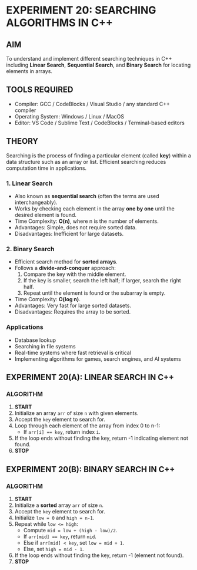 # EXPERIMENT 20: SEARCHING ALGORITHMS IN C++

## AIM
To understand and implement different searching techniques in C++ including **Linear Search**, **Sequential Search**, and **Binary Search** for locating elements in arrays.

## TOOLS REQUIRED
- Compiler: GCC / CodeBlocks / Visual Studio / any standard C++ compiler
- Operating System: Windows / Linux / MacOS
- Editor: VS Code / Sublime Text / CodeBlocks / Terminal-based editors

## THEORY

Searching is the process of finding a particular element (called **key**) within a data structure such as an array or list. Efficient searching reduces computation time in applications.

### 1. Linear Search
- Also known as **sequential search** (often the terms are used interchangeably).
- Works by checking each element in the array **one by one** until the desired element is found.
- Time Complexity: **O(n)**, where n is the number of elements.
- Advantages: Simple, does not require sorted data.
- Disadvantages: Inefficient for large datasets.

### 2. Binary Search
- Efficient search method for **sorted arrays**.
- Follows a **divide-and-conquer** approach:
  1. Compare the key with the middle element.
  2. If the key is smaller, search the left half; if larger, search the right half.
  3. Repeat until the element is found or the subarray is empty.
- Time Complexity: **O(log n)**.
- Advantages: Very fast for large sorted datasets.
- Disadvantages: Requires the array to be sorted.

### Applications
- Database lookup
- Searching in file systems
- Real-time systems where fast retrieval is critical
- Implementing algorithms for games, search engines, and AI systems

## EXPERIMENT 20(A): LINEAR SEARCH IN C++

### ALGORITHM
1. **START**  
2. Initialize an array `arr` of size `n` with given elements.  
3. Accept the `key` element to search for.  
4. Loop through each element of the array from index 0 to n-1:  
   - If `arr[i] == key`, return index `i`.  
5. If the loop ends without finding the key, return -1 indicating element not found.  
6. **STOP**

## EXPERIMENT 20(B): BINARY SEARCH IN C++

### ALGORITHM
1. **START**  
2. Initialize a **sorted** array `arr` of size `n`.  
3. Accept the `key` element to search for.  
4. Initialize `low = 0` and `high = n-1`.  
5. Repeat while `low <= high`:  
   - Compute `mid = low + (high - low)/2`.  
   - If `arr[mid] == key`, return `mid`.  
   - Else if `arr[mid] < key`, set `low = mid + 1`.  
   - Else, set `high = mid - 1`.  
6. If the loop ends without finding the key, return -1 (element not found).  
7. **STOP**

